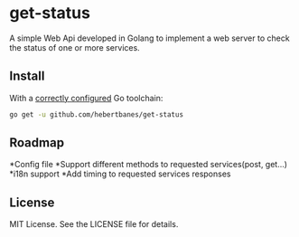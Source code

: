 # get-status
A simple Web Api developed in Golang to implement a web server to check the status of one or more services.

## Install
With a [correctly configured](https://golang.org/doc/install#testing) Go toolchain:

```sh
go get -u github.com/hebertbanes/get-status
```

## Roadmap
*Config file
*Support different methods to requested services(post, get...)
*i18n support
*Add timing to requested services responses

## License
MIT License. See the LICENSE file for details.



